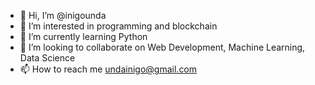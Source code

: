 - 👋 Hi, I’m @inigounda
- 👀 I’m interested in programming and blockchain
- 🌱 I’m currently learning Python
- 💞️ I’m looking to collaborate on Web Development, Machine Learning, Data Science
- 📫 How to reach me undainigo@gmail.com

<!---
inigounda/inigounda is a ✨ special ✨ repository because its `README.md` (this file) appears on your GitHub profile.
You can click the Preview link to take a look at your changes.
--->
